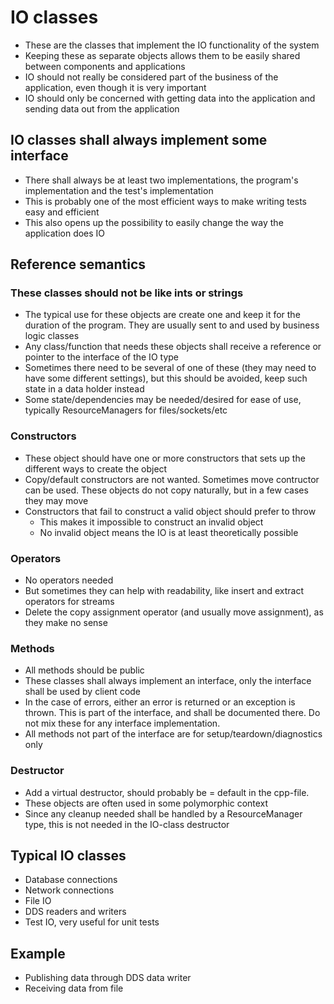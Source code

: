 # IO classes
- These are the classes that implement the IO functionality of the system
- Keeping these as separate objects allows them to be easily shared between components and applications
- IO should not really be considered part of the business of the application, even though it is very important
- IO should only be concerned with getting data into the application and sending data out from the application


## IO classes shall always implement some interface
- There shall always be at least two implementations, the program's implementation and the test's implementation
- This is probably one of the most efficient ways to make writing tests easy and efficient
- This also opens up the possibility to easily change the way the application does IO

## Reference semantics

### These classes should not be like ints or strings
- The typical use for these objects are create one and keep it for the duration of the program.
They are usually sent to and used by business logic classes
- Any class/function that needs these objects shall receive a reference or pointer to the interface of the IO type
- Sometimes there need to be several of one of these (they may need to have some different settings),
but this should be avoided, keep such state in a data holder instead
- Some state/dependencies may be needed/desired for ease of use, typically ResourceManagers for files/sockets/etc

### Constructors
- These object should have one or more constructors that sets up the different ways to create the object
- Copy/default constructors are not wanted. Sometimes move contructor can be used.
These objects do not copy naturally, but in a few cases they may move
- Constructors that fail to construct a valid object should prefer to throw
  * This makes it impossible to construct an invalid object
  * No invalid object means the IO is at least theoretically possible

### Operators
- No operators needed
- But sometimes they can help with readability, like insert and extract operators for streams
- Delete the copy assignment operator (and usually move assignment), as they make no sense

### Methods
- All methods should be public
- These classes shall always implement an interface, only the interface shall be used by client code
- In the case of errors, either an error is returned or an exception is thrown.
This is part of the interface, and shall be documented there. Do not mix these for any interface implementation.
- All methods not part of the interface are for setup/teardown/diagnostics only

### Destructor
- Add a virtual destructor, should probably be = default in the cpp-file.
- These objects are often used in some polymorphic context
- Since any cleanup needed shall be handled by a ResourceManager type, this is not needed in the IO-class destructor

## Typical IO classes
- Database connections
- Network connections
- File IO
- DDS readers and writers
- Test IO, very useful for unit tests

## Example
- Publishing data through DDS data writer
- Receiving data from file
